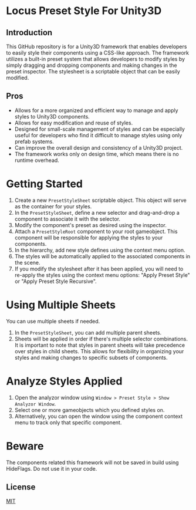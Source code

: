 # Locus Preset Style For Unity3D

## Introduction

This GitHub repository is for a Unity3D framework that enables developers to easily style their components using a CSS-like approach. The framework utilizes a built-in preset system that allows developers to modify styles by simply dragging and dropping components and making changes in the preset inspector. The stylesheet is a scriptable object that can be easily modified.

## Pros
- Allows for a more organized and efficient way to manage and apply styles to Unity3D components. 
- Allows for easy modification and reuse of styles. 
- Designed for small-scale management of styles and can be especially useful for developers who find it difficult to manage styles using only prefab systems. 
- Can improve the overall design and consistency of a Unity3D project. 
- The framework works only on design time, which means there is no runtime overhead.

# Getting Started
1. Create a new `PresetStyleSheet` scriptable object. This object will serve as the container for your styles.
2. In the `PresetStyleSheet`, define a new selector and drag-and-drop a component to associate it with the selector. 
3. Modify the component's preset as desired using the inspector.
4. Attach a `PresetStyleRoot` component to your root gameobject. This component will be responsible for applying the styles to your components.
5. In the hierarchy, add new style defines using the context menu option.
6. The styles will be automatically applied to the associated components in the scene.
7. If you modify the stylesheet after it has been applied, you will need to re-apply the styles using the context menu options: "Apply Preset Style" or "Apply Preset Style Recursive".

# Using Multiple Sheets
You can use multiple sheets if needed.
1. In the `PresetStyleSheet`, you can add multiple parent sheets. 
2. Sheets will be applied in order if there's multiple selector combinations.
It is important to note that styles in parent sheets will take precedence over styles in child sheets. This allows for flexibility in organizing your styles and making changes to specific subsets of components.

# Analyze Styles Applied
1. Open the analyzor window using `Window > Preset Style > Show Analyzor Window`.
2. Select one or more gameobjects which you defined styles on.
3. Alternatively, you can open the window using the component context menu to track only that specific component.

# Beware
The components related this framework will not be saved in build using HideFlags. Do not use it in your code.

## License
[MIT](LICENSE.md)